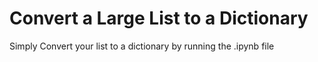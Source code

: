 # Convert a Large List to a Dictionary

Simply Convert your list to a dictionary by running the .ipynb file

